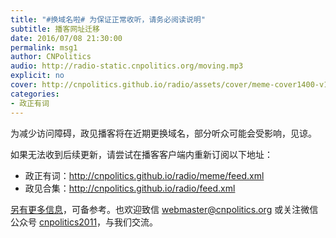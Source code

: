 ```yaml
---
title: "#换域名啦# 为保证正常收听，请务必阅读说明"
subtitle: 播客网址迁移
date: 2016/07/08 21:30:00
permalink: msg1
author: CNPolitics
audio: http://radio-static.cnpolitics.org/moving.mp3
explicit: no
cover: http://cnpolitics.github.io/radio/assets/cover/meme-cover1400-v1.0.jpg
categories:
- 政正有词
---
```


为减少访问障碍，政见播客将在近期更换域名，部分听众可能会受影响，见谅。

如果无法收到后续更新，请尝试在播客客户端内重新订阅以下地址：

- 政正有词：<http://cnpolitics.github.io/radio/meme/feed.xml>
- 政见合集：<http://cnpolitics.github.io/radio/feed.xml>

[另有更多信息][url-moving]，可备参考。也欢迎致信 <webmaster@cnpolitics.org> 或关注微信公众号 [cnpolitics2011][wechat-qrcode]，与我们交流。

[url-moving]: https://github.com/cnpolitics/radio/wiki/url-moving
[wechat-qrcode]: http://open.weixin.qq.com/qr/code/?username=cnpolitics2011

